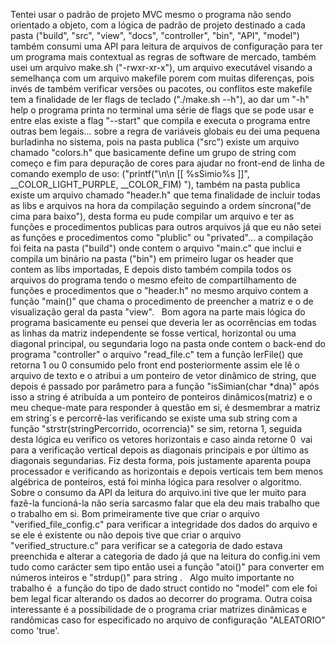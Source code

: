 Tentei usar o padrão de projeto MVC mesmo o programa não sendo orientado a objeto, com a lógica de padrão de projeto destinado a cada pasta ("build", "src", "view", "docs", "controller", "bin", "API", "model") também consumi uma API para leitura de arquivos de configuração para ter um programa mais contextual as regras de software de mercado, também usei um arquivo make.sh ("-rwxr-xr-x"), um arquivo executável visando a semelhança com um arquivo makefile porem com muitas diferenças, pois invés de também verificar versões ou pacotes, ou conflitos este makefile tem a finalidade de ler flags de teclado ("./make.sh --h"), ao dar um "-h" help o programa printa no terminal uma série de flags que se pode usar e entre elas existe a flag "--start" que compila e executa o programa entre outras bem legais... sobre a regra de variáveis globais eu dei uma pequena burladinha no sistema, pois na pasta publica ("src") existe um arquivo chamado "colors.h" que basicamente define um grupo de string com começo e fim para depuração de cores para ajudar no front-end de linha de comando exemplo de uso: ("printf("\n\n [[ %sSimio%s ]]", __COLOR_LIGHT_PURPLE, __COLOR_FIM) "), também na pasta publica existe um arquivo chamado "header.h" que tema finalidade de incluir todas as libs e arquivos na hora da compilação seguindo a ordem síncrona("de cima para baixo"), desta forma eu pude compilar um arquivo e ter as funções e procedimentos publicas para outros arquivos já que eu não setei as funções e procedimentos como "plublic" ou "privated"... a compilação foi feita na pasta ("build") onde contem o arquivo "main.c" que inclui e compila um binário na pasta ("bin") em primeiro lugar os header que contem as libs importadas, E depois disto também compila todos os arquivos do programa tendo o mesmo efeito de compartilhamento de funções e procedimentos que o "header.h" no mesmo arquivo contem a função "main()" que chama o procedimento de preencher a matriz e o de visualização geral da pasta "view".
  Bom agora na parte mais lógica do programa basicamente eu pensei que deveria ler as ocorrências em todas as linhas da matriz independente se fosse vertical, horizontal ou uma diagonal principal, ou segundaria logo na pasta onde contem o back-end do programa "controller" o arquivo "read_file.c" tem a função lerFile() que retorna 1 ou 0 consumido pelo front end posteriormente assim ele lê o arquivo de texto e o atribui a um ponteiro de vetor dinâmico de string, que depois é passado por parâmetro para a função "isSimian(char *dna)" após isso a string é atribuída a um ponteiro de ponteiros dinâmicos(matriz) e o meu cheque-mate para responder à questão em si, é desmembrar a matriz em string´s e percorrê-las verificando se existe uma sub string com a função "strstr(stringPercorrido, ocorrencia)" se sim, retorna 1, seguida desta lógica eu verifico os vetores horizontais e caso ainda retorne 0  vai para a verificação vertical depois as diagonais principais e por último as diagonais segundarias. Fiz desta forma, pois justamente aparenta poupa processador e verificando as horizontais e depois verticais tem bem menos algébrica de ponteiros, está foi minha lógica para resolver o algoritmo.
  Sobre o consumo da API da leitura do arquivo.ini tive que ler muito para fazê-la funcioná-la não seria sarcasmo falar que ela deu mais trabalho que o trabalho em si. Bom primeiramente tive que criar o arquivo "verified_file_config.c" para verificar a integridade dos dados do arquivo e se ele é existente ou não depois tive que criar o arquivo "verified_structure.c" para verificar se a categoria de dado estava preenchida e alterar a categoria de dado já que na leitura do config.ini vem tudo como carácter sem tipo então usei a função "atoi()" para converter em números inteiros e "strdup()" para string .
  Algo muito importante no trabalho é  a função do tipo de dado struct contido no "model" com ele foi bem legal ficar alterando os dados ao decorrer do programa. Outra coisa interessante é a possibilidade de o programa criar matrizes dinâmicas e randômicas caso for especificado no arquivo de configuração "ALEATORIO" como 'true'.